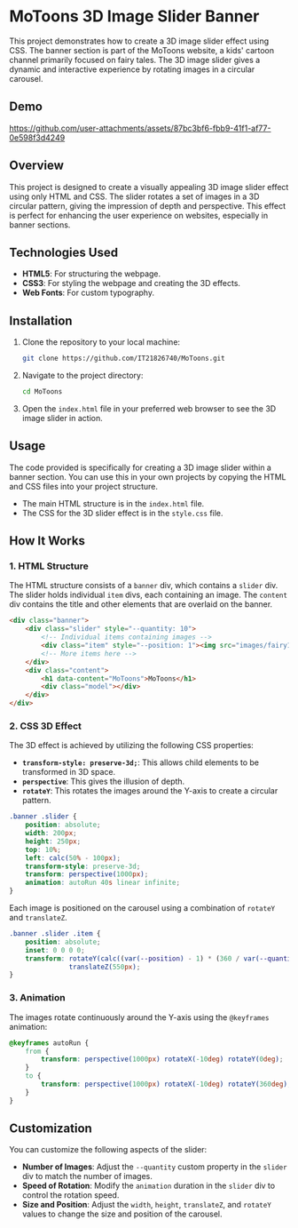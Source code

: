 

# MoToons 3D Image Slider Banner

This project demonstrates how to create a 3D image slider effect using CSS. The banner section is part of the MoToons website, a kids' cartoon channel primarily focused on fairy tales. The 3D image slider gives a dynamic and interactive experience by rotating images in a circular carousel.

## Demo


https://github.com/user-attachments/assets/87bc3bf6-fbb9-41f1-af77-0e598f3d4249



## Overview

This project is designed to create a visually appealing 3D image slider effect using only HTML and CSS. The slider rotates a set of images in a 3D circular pattern, giving the impression of depth and perspective. This effect is perfect for enhancing the user experience on websites, especially in banner sections.

## Technologies Used

- **HTML5**: For structuring the webpage.
- **CSS3**: For styling the webpage and creating the 3D effects.
- **Web Fonts**: For custom typography.

## Installation

1. Clone the repository to your local machine:

   ```bash
   git clone https://github.com/IT21826740/MoToons.git
   ```

2. Navigate to the project directory:

   ```bash
   cd MoToons
   ```

3. Open the `index.html` file in your preferred web browser to see the 3D image slider in action.

## Usage

The code provided is specifically for creating a 3D image slider within a banner section. You can use this in your own projects by copying the HTML and CSS files into your project structure.

- The main HTML structure is in the `index.html` file.
- The CSS for the 3D slider effect is in the `style.css` file.

## How It Works

### 1. **HTML Structure**

The HTML structure consists of a `banner` div, which contains a `slider` div. The slider holds individual `item` divs, each containing an image. The `content` div contains the title and other elements that are overlaid on the banner.

```html
<div class="banner">
    <div class="slider" style="--quantity: 10">
        <!-- Individual items containing images -->
        <div class="item" style="--position: 1"><img src="images/fairy1.jpg" alt=""></div>
        <!-- More items here -->
    </div>
    <div class="content">
        <h1 data-content="MoToons">MoToons</h1>
        <div class="model"></div>
    </div>
</div>
```

### 2. **CSS 3D Effect**

The 3D effect is achieved by utilizing the following CSS properties:

- **`transform-style: preserve-3d;`**: This allows child elements to be transformed in 3D space.
- **`perspective`**: This gives the illusion of depth.
- **`rotateY`**: This rotates the images around the Y-axis to create a circular pattern.

```css
.banner .slider {
    position: absolute;
    width: 200px;
    height: 250px;
    top: 10%;
    left: calc(50% - 100px);
    transform-style: preserve-3d;
    transform: perspective(1000px);
    animation: autoRun 40s linear infinite;
}
```

Each image is positioned on the carousel using a combination of `rotateY` and `translateZ`.

```css
.banner .slider .item {
    position: absolute;
    inset: 0 0 0 0;
    transform: rotateY(calc((var(--position) - 1) * (360 / var(--quantity)) * 1deg))
               translateZ(550px);
}
```

### 3. **Animation**

The images rotate continuously around the Y-axis using the `@keyframes` animation:

```css
@keyframes autoRun {
    from {
        transform: perspective(1000px) rotateX(-10deg) rotateY(0deg);
    }
    to {
        transform: perspective(1000px) rotateX(-10deg) rotateY(360deg);
    }
}
```

## Customization

You can customize the following aspects of the slider:

- **Number of Images**: Adjust the `--quantity` custom property in the `slider` div to match the number of images.
- **Speed of Rotation**: Modify the `animation` duration in the `slider` div to control the rotation speed.
- **Size and Position**: Adjust the `width`, `height`, `translateZ`, and `rotateY` values to change the size and position of the carousel.

